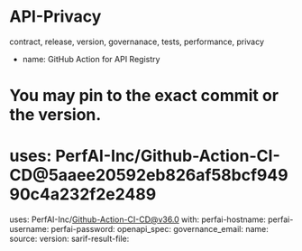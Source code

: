 # API-Privacy

contract, release, version, governanace, tests, performance, privacy


  - name: GitHub Action for API Registry
  # You may pin to the exact commit or the version.
  # uses: PerfAI-Inc/Github-Action-CI-CD@5aaee20592eb826af58bcf94990c4a232f2e2489
  uses: PerfAI-Inc/Github-Action-CI-CD@v36.0
  with:
    perfai-hostname: 
    perfai-username: 
    perfai-password: 
    openapi_spec: 
    governance_email: 
    name: 
    source: 
    version: 
    sarif-result-file: 
          

